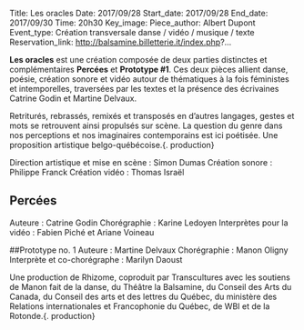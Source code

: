 Title: Les oracles
Date: 2017/09/28
Start_date: 2017/09/28
End_date: 2017/09/30
Time: 20h30
Key_image:
Piece_author: Albert Dupont
Event_type: Création transversale danse / vidéo / musique / texte
Reservation_link: http://balsamine.billetterie.it/index.php?...

**Les oracles** est une création composée de deux parties distinctes et complémentaires **Percées** et **Prototype #1**. Ces deux pièces allient danse, poésie, création sonore et vidéo autour de thématiques à la fois féministes et intemporelles, traversées par les textes et la présence des écrivaines Catrine Godin et Martine Delvaux.

Retriturés, rebrassés, remixés et transposés en d’autres langages, gestes et mots se retrouvent ainsi propulsés sur scène. La question du genre dans nos perceptions et nos imaginaires contemporains est ici poétisée. Une proposition artistique belgo-québécoise.{. production}

Direction artistique et mise en scène
:    Simon Dumas
Création sonore
:    Philippe Franck
Création vidéo
:    Thomas Israël

## Percées
Auteure
:    Catrine Godin
Chorégraphie
:    Karine Ledoyen
Interprètes pour la vidéo
:    Fabien Piché et Ariane Voineau

##Prototype no. 1
Auteure
:    Martine Delvaux
Chorégraphie
:    Manon Oligny
Interprète et co-chorégraphe
:    Marilyn Daoust

Une production de Rhizome, coproduit par Transcultures avec les soutiens de Manon fait de la danse, du Théâtre la Balsamine, du Conseil des Arts du Canada, du Conseil des arts et des lettres du Québec, du ministère des Relations internationales et Francophonie du Québec, de WBI et de la Rotonde.{. production}
